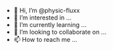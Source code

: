 - 👋 Hi, I’m @physic-fluxx 
- 👀 I’m interested in ...
- 🌱 I’m currently learning ...
- 💞️ I’m looking to collaborate on ...
- 📫 How to reach me ...

<!---
physic-fluxx/physic-fluxx is a ✨ special ✨ repository because its `README.md` (this file) appears on your GitHub profile.
You can click the Preview link to take a look at your changes.
--->
